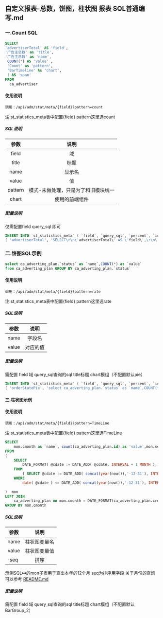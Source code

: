 ## 自定义报表-总数，饼图，柱状图 报表 SQL普通编写.md
###  一.Count SQL

```SQL
SELECT
'advertiserTotal' AS 'field',
'广告主总数' as 'title',
'广告主总数' as 'name',
 COUNT(*) AS 'value' ,
 'Count' as 'pattern',
 'BarTimeline' As 'chart',
 1 AS 'span'
FROM
  ca_advertiser
```

#### 使用说明
```
调用：/api/adm/stat/meta/{field}?pattern=count
```
注:st_statistics_meta表中配置{field} pattern这里选count
##### SQL说明

|参数|说明|
|:---:|:---:|
|field|域|
|title|标题|
|name|显示名|
|value|值|
|pattern|模式-未做处理，只是为了和旧模块统一|
|chart|使用的前端组件|

##### 配置说明

仅需配置field query_sql 即可

```SQL
INSERT INTO `st_statistics_meta` ( `field`, `query_sql`, `percent`, `icon`, `title`, `type`, `search`, `permission`, `tips`, `layout`, `span`, `chart`) VALUES 
( 'advertiserTotal', 'SELECT\r\n\'advertiserTotal\' AS \'field\',\r\n\'广告主总数\' as \'title\',\r\n\'广告主总数\' as \'name\',\r\n COUNT(*) AS \'value\' ,\r\n \'Count\' as \'pattern\',\r\n \'BarTimeline\' As \'chart\',\r\n 1 AS \'span\'\r\nFROM\r\n  ca_advertiser ', '0', NULL, NULL, NULL, NULL, NULL, NULL, '', NULL, NULL);
```

### 二.饼图SQL示例

```SQL
select ca_adverting_plan.`status` as `name`,COUNT(*) as `value` 
from ca_adverting_plan GROUP BY ca_adverting_plan.`status`
```
#### 使用说明
```
调用：/api/adm/stat/meta/{field}?pattern=rate
```
注:st_statistics_meta表中配置{field} pattern这里选rate
##### SQL说明

|参数|说明|
|:---:|:---:|
|name|字段名|
|value|对应的值|

##### 配置说明

需配置
field 域
query_sql查询的sql
title标题 
chart模组（不配置默认pie）

```SQL
INSERT INTO `st_statistics_meta` ( `field`, `query_sql`, `percent`, `icon`, `title`, `type`, `search`, `permission`, `tips`, `layout`, `span`, `chart`) VALUES 
( 'orderStatePie', 'select ca_adverting_plan.`status` as `name`,COUNT(*) as `value`\r\nfrom ca_adverting_plan GROUP BY ca_adverting_plan.`status`', '0', NULL, '订单状态占比', NULL, NULL, NULL, NULL, NULL, NULL, NULL);
```


#### 三.柱状图示例

#### 使用说明
```
调用：/api/adm/stat/meta/{field}?pattern=TimeLine
```
注:st_statistics_meta表中配置{field} pattern这里选TimeLine

```SQL
SELECT 
    mon.cmonth as `name`, count(ca_adverting_plan.id) as 'value',mon.seq
FROM
(
	SELECT
		DATE_FORMAT( @cdate := DATE_ADD( @cdate, INTERVAL + 1 MONTH ), '%Y-%m' ) AS cmonth ,FORMAT(@seq := @seq+1,0) as 'seq'
	FROM
		( SELECT @cdate := DATE_ADD( concat(year(now()),'-12-31'), INTERVAL - 1 YEAR ) FROM pcd LIMIT 12 ) t0 ,(select @seq :=0) as seq
	WHERE
		date( @cdate ) <= DATE_ADD( concat(year(now()),'-12-31'), INTERVAL - 1 DAY )
	
)  mon 
LEFT JOIN
    ca_adverting_plan on mon.cmonth = DATE_FORMAT(ca_adverting_plan.create_time, '%Y-%m')
GROUP BY mon.cmonth
```

##### SQL说明

|参数|说明|
|:---:|:---:|
|name|柱状图变量名|
|value|柱状图变量值|
|seq|排序|

示例SQL中的mon子表用于查出本年的12个月
seq为排序用字段
关于月份的查询可以参考  [README.md](../README.md)

##### 配置说明
需配置
field 域
query_sql查询的sql
title标题 
chart模组（不配置默认BarGroup_2）
